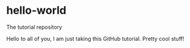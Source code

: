 # hello-world
The tutorial repository

Hello to all of you, I am just taking this GitHub tutorial. Pretty cool stuff!
